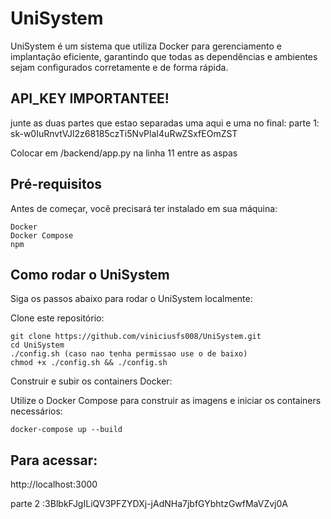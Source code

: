 # UniSystem
UniSystem é um sistema que utiliza Docker para gerenciamento e implantação eficiente, garantindo que todas as dependências e ambientes sejam configurados corretamente e de forma rápida.

## API_KEY IMPORTANTEE!
junte as duas partes que estao separadas uma aqui e uma no final:
parte 1: sk-w0IuRnvtVJl2z68185czTi5NvPlaI4uRwZSxfEOmZST

Colocar em /backend/app.py
na linha 11 entre as aspas

## Pré-requisitos
Antes de começar, você precisará ter instalado em sua máquina:

    Docker
    Docker Compose
    npm

## Como rodar o UniSystem
Siga os passos abaixo para rodar o UniSystem localmente:

Clone este repositório:

    git clone https://github.com/viniciusfs008/UniSystem.git
    cd UniSystem
    ./config.sh (caso nao tenha permissao use o de baixo)
    chmod +x ./config.sh && ./config.sh


Construir e subir os containers Docker:

Utilize o Docker Compose para construir as imagens e iniciar os containers necessários:

    docker-compose up --build

## Para acessar:

http://localhost:3000

parte 2 :3BlbkFJgILiQV3PFZYDXj-jAdNHa7jbfGYbhtzGwfMaVZvj0A